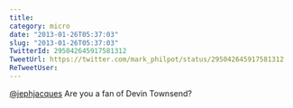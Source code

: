 ```yaml
---
title: 
category: micro
date: "2013-01-26T05:37:03"
slug: "2013-01-26T05:37:03"
TwitterId: 295042645917581312
TweetUrl: https://twitter.com/mark_philpot/status/295042645917581312
ReTweetUser: 
---
```


[@jephjacques](https://twitter.com/jephjacques) Are you a fan of Devin Townsend?